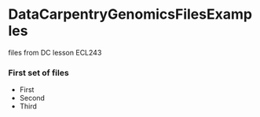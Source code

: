 # DataCarpentryGenomicsFilesExamples
files from DC lesson ECL243

### First set of files

* First
* Second
* Third
